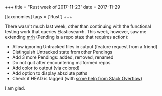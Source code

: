 +++
title = "Rust week of 2017-11-23"
date = 2017-11-29

[taxonomies]
tags = ['Rust']
+++

There wasn't much last week, other than continuing with the functional
testing work that queries Elasticsearch. This week, however, saw me
extending [mrh] (Pending is a repo state that requires action):

- Allow ignoring Untracked files in output (feature request from a
  friend)
- Distinguish Untracked state from other Pendings
- Add 3 more Pendings: added, removed, renamed
- Do not quit after encountering malformed repos
- Add color to output (via colored)
- Add option to display absolute paths
- Check if HEAD is tagged (with [some help from Stack Overflow])

I am glad.

[mrh]: https://crates.io/crates/mrh
[some help from Stack Overflow]: https://stackoverflow.com/q/47500612/321731
